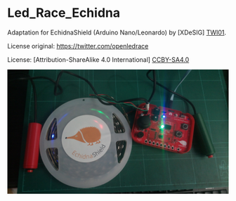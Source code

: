 # Led_Race_Echidna


Adaptation for EchidnaShield (Arduino Nano/Leonardo) by [XDeSIG] [TWI01].


License original: https://twitter.com/openledrace

License: [Attribution-ShareAlike 4.0 International] [CCBY-SA4.0]

![Top view][PHT]

<!-- links -->

[CCBY-SA4.0]: http://creativecommons.org/licenses/by-sa/4.0/
[TWI01]: https://twitter.com/xdesig
[PHT]: LedRace.jpg



